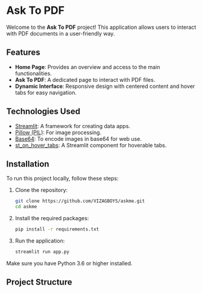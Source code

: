 # Ask To PDF

Welcome to the **Ask To PDF** project! This application allows users to interact with PDF documents in a user-friendly way.

## Features

- **Home Page**: Provides an overview and access to the main functionalities.
- **Ask To PDF**: A dedicated page to interact with PDF files.
- **Dynamic Interface**: Responsive design with centered content and hover tabs for easy navigation.

## Technologies Used

- [Streamlit](https://streamlit.io/): A framework for creating data apps.
- [Pillow (PIL)](https://pillow.readthedocs.io/en/stable/): For image processing.
- [Base64](https://docs.python.org/3/library/base64.html): To encode images in base64 for web use.
- [st_on_hover_tabs](https://github.com/arc298/st_on_hover_tabs): A Streamlit component for hoverable tabs.

## Installation

To run this project locally, follow these steps:

1. Clone the repository:
    ```bash
    git clone https://github.com/VIZAGBOYS/askme.git
    cd askme
    ```

2. Install the required packages:
    ```bash
    pip install -r requirements.txt
    ```

3. Run the application:
    ```bash
    streamlit run app.py
    ```

Make sure you have Python 3.6 or higher installed.

## Project Structure

